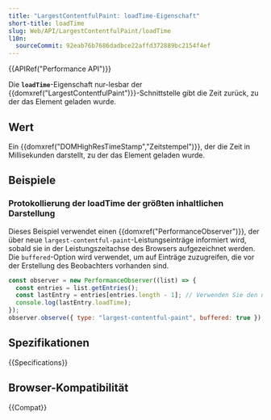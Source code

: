 ```yaml
---
title: "LargestContentfulPaint: loadTime-Eigenschaft"
short-title: loadTime
slug: Web/API/LargestContentfulPaint/loadTime
l10n:
  sourceCommit: 92eab76b7686dadbce22affd372889bc2154f4ef
---
```


{{APIRef("Performance API")}}

Die **`loadTime`**-Eigenschaft nur-lesbar der {{domxref("LargestContentfulPaint")}}-Schnittstelle gibt die Zeit zurück, zu der das Element geladen wurde.

## Wert

Ein {{domxref("DOMHighResTimeStamp","Zeitstempel")}}, der die Zeit in Millisekunden darstellt, zu der das Element geladen wurde.

## Beispiele

### Protokollierung der loadTime der größten inhaltlichen Darstellung

Dieses Beispiel verwendet einen {{domxref("PerformanceObserver")}}, der über neue `largest-contentful-paint`-Leistungseinträge informiert wird, sobald sie in der Leistungszeitachse des Browsers aufgezeichnet werden. Die `buffered`-Option wird verwendet, um auf Einträge zuzugreifen, die vor der Erstellung des Beobachters vorhanden sind.

```js
const observer = new PerformanceObserver((list) => {
  const entries = list.getEntries();
  const lastEntry = entries[entries.length - 1]; // Verwenden Sie den neuesten LCP-Kandidaten
  console.log(lastEntry.loadTime);
});
observer.observe({ type: "largest-contentful-paint", buffered: true });
```

## Spezifikationen

{{Specifications}}

## Browser-Kompatibilität

{{Compat}}

